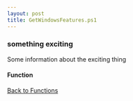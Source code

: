 ```yaml
---
layout: post
title: GetWindowsFeatures.ps1
---
```


### something exciting

Some information about the exciting thing

#### Function

<script src="https://gist-it.appspot.com/github.com/BanterBoy/scripts-blog/blob/master/PowerShell/functions/GetWindowsFeatures.ps1"></script>

<a href="/menu/_pages/functions.html">Back to Functions</a>
